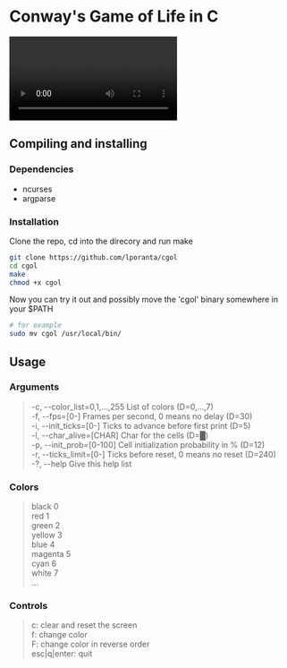 # Conway's Game of Life in C

<video src="https://github.com/user-attachments/assets/9cbd9691-b241-43e6-8bd3-04a1ab837876"></video>

## Compiling and installing

### Dependencies

* ncurses
* argparse

### Installation

Clone the repo, cd into the direcory and run make

```bash
git clone https://github.com/lporanta/cgol
cd cgol
make
chmod +x cgol
```

Now you can try it out and possibly move the 'cgol' binary somewhere in your $PATH

```bash
# for example
sudo mv cgol /usr/local/bin/ 
```

## Usage

### Arguments

> -c, --color_list=0,1,...,255   List of colors (D=0,...,7)\
> -f, --fps=[0-]             Frames per second, 0 means no delay (D=30)\
> -i, --init_ticks=[0-]      Ticks to advance before first print (D=5)\
> -l, --char_alive=[CHAR]    Char for the cells (D=█)\
> -p, --init_prob=[0-100]    Cell initialization probability in % (D=12)\
> -r, --ticks_limit=[0-]     Ticks before reset, 0 means no reset (D=240)\
> -?, --help                 Give this help list

### Colors

> black   0\
> red     1\
> green   2\
> yellow  3\
> blue    4\
> magenta 5\
> cyan    6\
> white   7\
> ...

### Controls

> c: clear and reset the screen\
> f: change color\
> F: change color in reverse order\
> esc|q|enter: quit
